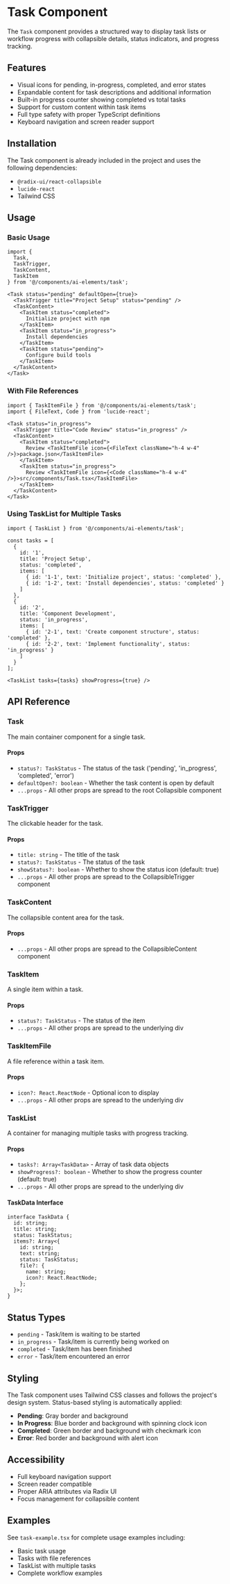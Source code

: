 # Task Component

The `Task` component provides a structured way to display task lists or workflow progress with collapsible details, status indicators, and progress tracking.

## Features

- Visual icons for pending, in-progress, completed, and error states
- Expandable content for task descriptions and additional information
- Built-in progress counter showing completed vs total tasks
- Support for custom content within task items
- Full type safety with proper TypeScript definitions
- Keyboard navigation and screen reader support

## Installation

The Task component is already included in the project and uses the following dependencies:
- `@radix-ui/react-collapsible`
- `lucide-react`
- Tailwind CSS

## Usage

### Basic Usage

```tsx
import { 
  Task, 
  TaskTrigger, 
  TaskContent, 
  TaskItem 
} from '@/components/ai-elements/task';

<Task status="pending" defaultOpen={true}>
  <TaskTrigger title="Project Setup" status="pending" />
  <TaskContent>
    <TaskItem status="completed">
      Initialize project with npm
    </TaskItem>
    <TaskItem status="in_progress">
      Install dependencies
    </TaskItem>
    <TaskItem status="pending">
      Configure build tools
    </TaskItem>
  </TaskContent>
</Task>
```

### With File References

```tsx
import { TaskItemFile } from '@/components/ai-elements/task';
import { FileText, Code } from 'lucide-react';

<Task status="in_progress">
  <TaskTrigger title="Code Review" status="in_progress" />
  <TaskContent>
    <TaskItem status="completed">
      Review <TaskItemFile icon={<FileText className="h-4 w-4" />}>package.json</TaskItemFile>
    </TaskItem>
    <TaskItem status="in_progress">
      Review <TaskItemFile icon={<Code className="h-4 w-4" />}>src/components/Task.tsx</TaskItemFile>
    </TaskItem>
  </TaskContent>
</Task>
```

### Using TaskList for Multiple Tasks

```tsx
import { TaskList } from '@/components/ai-elements/task';

const tasks = [
  {
    id: '1',
    title: 'Project Setup',
    status: 'completed',
    items: [
      { id: '1-1', text: 'Initialize project', status: 'completed' },
      { id: '1-2', text: 'Install dependencies', status: 'completed' }
    ]
  },
  {
    id: '2',
    title: 'Component Development',
    status: 'in_progress',
    items: [
      { id: '2-1', text: 'Create component structure', status: 'completed' },
      { id: '2-2', text: 'Implement functionality', status: 'in_progress' }
    ]
  }
];

<TaskList tasks={tasks} showProgress={true} />
```

## API Reference

### Task

The main container component for a single task.

#### Props

- `status?: TaskStatus` - The status of the task ('pending', 'in_progress', 'completed', 'error')
- `defaultOpen?: boolean` - Whether the task content is open by default
- `...props` - All other props are spread to the root Collapsible component

### TaskTrigger

The clickable header for the task.

#### Props

- `title: string` - The title of the task
- `status?: TaskStatus` - The status of the task
- `showStatus?: boolean` - Whether to show the status icon (default: true)
- `...props` - All other props are spread to the CollapsibleTrigger component

### TaskContent

The collapsible content area for the task.

#### Props

- `...props` - All other props are spread to the CollapsibleContent component

### TaskItem

A single item within a task.

#### Props

- `status?: TaskStatus` - The status of the item
- `...props` - All other props are spread to the underlying div

### TaskItemFile

A file reference within a task item.

#### Props

- `icon?: React.ReactNode` - Optional icon to display
- `...props` - All other props are spread to the underlying div

### TaskList

A container for managing multiple tasks with progress tracking.

#### Props

- `tasks?: Array<TaskData>` - Array of task data objects
- `showProgress?: boolean` - Whether to show the progress counter (default: true)
- `...props` - All other props are spread to the underlying div

#### TaskData Interface

```tsx
interface TaskData {
  id: string;
  title: string;
  status: TaskStatus;
  items?: Array<{
    id: string;
    text: string;
    status: TaskStatus;
    file?: {
      name: string;
      icon?: React.ReactNode;
    };
  }>;
}
```

## Status Types

- `pending` - Task/item is waiting to be started
- `in_progress` - Task/item is currently being worked on
- `completed` - Task/item has been finished
- `error` - Task/item encountered an error

## Styling

The Task component uses Tailwind CSS classes and follows the project's design system. Status-based styling is automatically applied:

- **Pending**: Gray border and background
- **In Progress**: Blue border and background with spinning clock icon
- **Completed**: Green border and background with checkmark icon
- **Error**: Red border and background with alert icon

## Accessibility

- Full keyboard navigation support
- Screen reader compatible
- Proper ARIA attributes via Radix UI
- Focus management for collapsible content

## Examples

See `task-example.tsx` for complete usage examples including:
- Basic task usage
- Tasks with file references
- TaskList with multiple tasks
- Complete workflow examples
